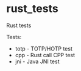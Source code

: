 # rust_tests
Rust tests

Tests:
* totp - TOTP/HOTP test
* cpp - Rust call CPP test
* jni - Java JNI test

